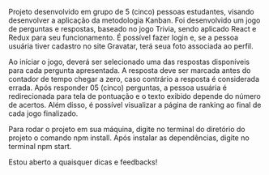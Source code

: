 Projeto desenvolvido em grupo de 5 (cinco) pessoas estudantes, visando desenvolver a aplicação da metodologia Kanban. Foi desenvolvido um jogo de perguntas e respostas, baseado no jogo Trivia, sendo aplicado React e Redux para seu funcionamento. É possível fazer login e, se a pessoa usuária tiver cadastro no site Gravatar, terá seua foto associada ao perfil.

Ao iníciar o jogo, deverá ser selecionado uma das respostas disponíveis para cada pergunta apresentada. A resposta deve ser marcada antes do contador de tempo chegar a zero, caso contrário a resposta é considerada errada. Após responder 05 (cinco) perguntas, a pessoa usuária é redirecionada para tela de pontuação e o texto exibido depende do número de acertos. Além disso, é possível visualizar a página de ranking ao final de cada jogo finalizado.

 Para rodar o projeto em sua máquina, digite no terminal do diretório do projeto o comando npm install. Após instalar as dependências, digite no terminal npm start.

Estou aberto a quaisquer dicas e feedbacks!

